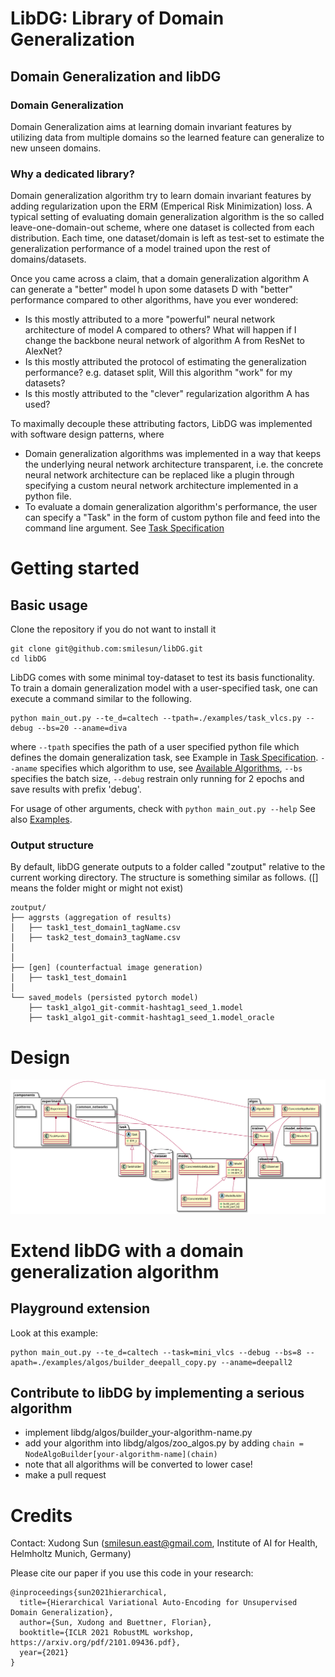 LibDG: Library of Domain Generalization
================================================
## Domain Generalization and libDG

### Domain Generalization

Domain Generalization aims at learning domain invariant features by utilizing data from multiple domains so the learned feature can generalize to new unseen domains. 


### Why a dedicated library?

Domain generalization algorithm try to learn domain invariant features by adding regularization upon the ERM (Emperical Risk Minimization) loss. A typical setting of evaluating domain generalization algorithm is the so called leave-one-domain-out scheme, where one dataset is collected from each distribution. Each time, one dataset/domain is left as test-set to estimate the generalization performance of a model trained upon the rest of domains/datasets.


Once you came across a claim,  that a domain generalization algorithm A can generate a "better" model  h upon some datasets D with "better" performance compared to other algorithms, have you ever wondered:

- Is this mostly attributed to a more "powerful" neural network architecture of model A compared to others? What will happen if I change the backbone neural network of algorithm A from ResNet to AlexNet?
- Is this mostly attributed the protocol of estimating the generalization performance? e.g. dataset split, Will this algorithm "work" for my datasets?
- Is this mostly attributed to the "clever" regularization algorithm A has used?

To maximally decouple these attributing factors, LibDG was implemented with software design patterns, where

- Domain generalization algorithms was implemented in a way that keeps the underlying neural network architecture transparent, i.e. the concrete neural network architecture can be replaced like a plugin through specifying a custom neural network architecture implemented in a python file.
- To evaluate a domain generalization algorithm's performance, the user can specify a "Task" in the form of custom python file and feed into the command line argument. See [Task Specification](libdg/tasks/README.md) 

# Getting started
## Basic usage
Clone the repository if you do not want to install it
```
git clone git@github.com:smilesun/libDG.git
cd libDG
```
LibDG comes with some minimal toy-dataset to test its basis functionality. To train a domain generalization model with a user-specified task, one can execute a command similar to the following.
```
python main_out.py --te_d=caltech --tpath=./examples/task_vlcs.py --debug --bs=20 --aname=diva
```
where `--tpath` specifies the path of a user specified python file which defines the domain generalization task, see Example in [Task Specification](libdg/tasks/README.md). `--aname` specifies which algorithm to use, see [Available Algorithms](libdg/algos/README.md), `--bs` specifies the batch size, `--debug` restrain only running for 2 epochs and save results with prefix 'debug'.

For usage of other arguments, check with `python main_out.py --help`
See also [Examples](./examples.sh).

### Output structure
By default, libDG generate outputs to a folder called "zoutput" relative to the current working directory. The structure is something similar as follows. ([] means the folder might or might not exist)

```
zoutput/
├── aggrsts (aggregation of results)
│   ├── task1_test_domain1_tagName.csv
│   ├── task2_test_domain3_tagName.csv
│   
│  
├── [gen] (counterfactual image generation)
│   ├── task1_test_domain1
│   
└── saved_models (persisted pytorch model)
    ├── task1_algo1_git-commit-hashtag1_seed_1.model
    ├── task1_algo1_git-commit-hashtag1_seed_1.model_oracle
```

# Design
![Design Diagram](libDG.svg)

# Extend libDG with a domain generalization algorithm

## Playground extension
Look at this example:
```
python main_out.py --te_d=caltech --task=mini_vlcs --debug --bs=8 --apath=./examples/algos/builder_deepall_copy.py --aname=deepall2
```

## Contribute to libDG by implementing a serious algorithm
- implement libdg/algos/builder_your-algorithm-name.py
- add your algorithm into libdg/algos/zoo_algos.py by adding `chain = NodeAlgoBuilder[your-algorithm-name](chain)`
- note that all algorithms will be converted to lower case!
- make a pull request

# Credits
Contact: Xudong Sun (smilesun.east@gmail.com, Institute of AI for Health, Helmholtz Munich, Germany)

Please cite our paper if you use this code in your research:
```
@inproceedings{sun2021hierarchical,
  title={Hierarchical Variational Auto-Encoding for Unsupervised Domain Generalization},
  author={Sun, Xudong and Buettner, Florian},
  booktitle={ICLR 2021 RobustML workshop, https://arxiv.org/pdf/2101.09436.pdf},
  year={2021}
}
```
